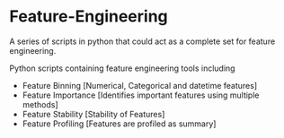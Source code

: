 # Feature-Engineering
A series of scripts in python that could act as a complete set for feature engineering. 

Python scripts containing feature engineering tools including

- Feature Binning [Numerical, Categorical and datetime features]
- Feature Importance [Identifies important features using multiple methods]
- Feature Stability [Stability of Features]
- Feature Profiling [Features are profiled as summary]
